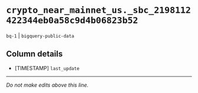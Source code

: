 # `crypto_near_mainnet_us._sbc_2198112422344eb0a58c9d4b06823b52`
`bq-1` | `bigquery-public-data`

## Column details
* [TIMESTAMP] `last_update`

-------------------------------------------------------------------------------
*Do not make edits above this line.*
